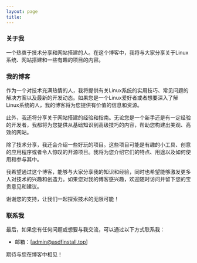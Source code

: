 ```yaml
---
layout: page
title:  
---
```


### 关于我

一个热衷于技术分享和网站搭建的人。在这个博客中，我将与大家分享关于Linux系统、网站搭建和一些有趣的项目的内容。

### 我的博客

作为一个对技术充满热情的人，我将提供有关Linux系统的实用技巧、常见问题的解决方案以及最新的开发动态。如果您是一个Linux爱好者或者想要深入了解Linux系统的人，我的博客将为您提供有价值的信息和资源。

此外，我还将分享关于网站搭建的经验和指南。无论您是一个新手还是有一定经验的开发者，我都将为您提供从基础知识到高级技巧的内容，帮助您构建出美观、高效的网站。

除了技术分享，我还会介绍一些好玩的项目。这些项目可能是有趣的小工具、创意的应用程序或者令人惊叹的开源项目。我将为您介绍它们的特点、用途以及如何使用和参与其中。

我希望通过这个博客，能够与大家分享我的知识和经验，同时也希望能够激发更多人对技术的兴趣和创造力。如果您对我的博客感兴趣，欢迎随时访问并留下您的宝贵意见和建议。

谢谢您的支持，让我们一起探索技术的无限可能！

### 联系我

最后，如果您有任何问题或想要与我交流，可以通过以下方式联系我：

- 邮箱：[admin@asdfinstall.top]

期待与您在博客中相见！
